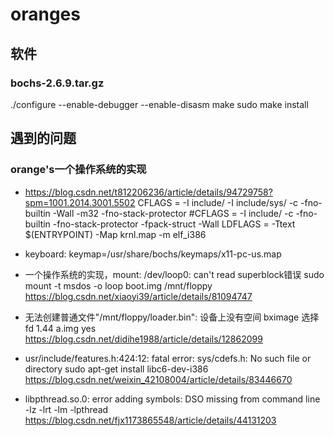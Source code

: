 # oranges

## 软件
### bochs-2.6.9.tar.gz
./configure --enable-debugger --enable-disasm
make
sudo make install

## 遇到的问题

### orange's一个操作系统的实现 

- https://blog.csdn.net/t812206236/article/details/94729758?spm=1001.2014.3001.5502
CFLAGS		= -I include/ -I include/sys/ -c -fno-builtin -Wall -m32 -fno-stack-protector
#CFLAGS		= -I include/ -c -fno-builtin -fno-stack-protector -fpack-struct -Wall
LDFLAGS		= -Ttext $(ENTRYPOINT) -Map krnl.map -m elf_i386


- keyboard:  keymap=/usr/share/bochs/keymaps/x11-pc-us.map

- 一个操作系统的实现，mount: /dev/loop0: can't read superblock错误  sudo mount -t msdos -o loop boot.img /mnt/floppy  https://blog.csdn.net/xiaoyi39/article/details/81094747

- 无法创建普通文件"/mnt/floppy/loader.bin": 设备上没有空间  bximage   选择fd 1.44 a.img yes   https://blog.csdn.net/didihe1988/article/details/12862099

 
- usr/include/features.h:424:12: fatal error: sys/cdefs.h: No such file or directory sudo apt-get install libc6-dev-i386 https://blog.csdn.net/weixin_42108004/article/details/83446670


- libpthread.so.0:  error adding symbols: DSO missing from command line     -lz -lrt -lm -lpthread   https://blog.csdn.net/fjx1173865548/article/details/44131203
 

